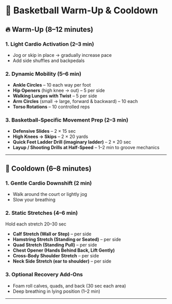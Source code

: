 # 🏀 Basketball Warm-Up & Cooldown

## 🔥 Warm-Up (8–12 minutes)

### 1. Light Cardio Activation (2–3 min)
- Jog or skip in place → gradually increase pace  
- Add side shuffles and backpedals  

### 2. Dynamic Mobility (5–6 min)
- **Ankle Circles** – 10 each way per foot  
- **Hip Openers** (high knee → out) – 5 per side  
- **Walking Lunges with Twist** – 5 per side  
- **Arm Circles** (small → large, forward & backward) – 10 each  
- **Torso Rotations** – 10 controlled reps  

### 3. Basketball-Specific Movement Prep (2–3 min)
- **Defensive Slides** – 2 × 15 sec  
- **High Knees → Skips** – 2 × 20 yards  
- **Quick Feet Ladder Drill (imaginary ladder)** – 2 × 20 sec  
- **Layup / Shooting Drills at Half-Speed** – 1–2 min to groove mechanics  

---

## 🧊 Cooldown (6–8 minutes)

### 1. Gentle Cardio Downshift (2 min)
- Walk around the court or lightly jog  
- Slow your breathing  

### 2. Static Stretches (4–6 min)  
Hold each stretch 20–30 sec  
- **Calf Stretch (Wall or Step)** – per side  
- **Hamstring Stretch (Standing or Seated)** – per side  
- **Quad Stretch (Standing Pull)** – per side  
- **Chest Opener (Hands Behind Back, Lift Gently)**  
- **Cross-Body Shoulder Stretch** – per side  
- **Neck Side Stretch (ear to shoulder)** – per side  

### 3. Optional Recovery Add-Ons
- Foam roll calves, quads, and back (30 sec each area)  
- Deep breathing in lying position (1–2 min)  

---